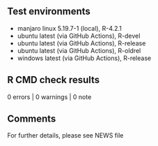 ## Test environments

* manjaro linux 5.19.7-1 (local), R-4.2.1
* ubuntu latest (via GitHub Actions), R-devel
* ubuntu latest (via GitHub Actions), R-release
* ubuntu latest (via GitHub Actions), R-oldrel
* windows latest (via GitHub Actions), R-release


## R CMD check results

0 errors | 0 warnings | 0 note


## Comments

For further details, please see NEWS file
